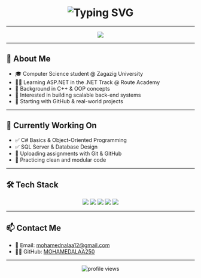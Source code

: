 <h1 align="center">
  <img src="https://readme-typing-svg.demolab.com?font=Fira+Code&size=30&pause=1000&color=F57C00&center=true&vCenter=true&width=435&lines=Welcome+to+my+GitHub+👋;I'm+Mohamed+Alaa+💻;Back-End+Developer+in+the+making!" alt="Typing SVG" />
</h1>

---

<p align="center">
  <img src="https://capsule-render.vercel.app/api?type=waving&color=0:4DB6AC,100:00796B&height=100&section=header&text=MOHAMED%20ALAA&fontSize=40&fontColor=ffffff&animation=twinkling" />
</p>

---

## 🧠 About Me

- 🎓 Computer Science student @ Zagazig University  
- 👨‍💻 Learning ASP.NET in the .NET Track @ Route Academy  
- 🧠 Background in C++ & OOP concepts  
- 🚀 Interested in building scalable back-end systems  
- 🧱 Starting with GitHub & real-world projects  

---

## 🚧 Currently Working On

- ✅ C# Basics & Object-Oriented Programming  
- ✅ SQL Server & Database Design  
- 🔄 Uploading assignments with Git & GitHub  
- 🧪 Practicing clean and modular code  

---

## 🛠️ Tech Stack

<p align="center">
  <img src="https://img.shields.io/badge/C%23-68217A?style=for-the-badge&logo=c-sharp&logoColor=white"/>
  <img src="https://img.shields.io/badge/.NET-512BD4?style=for-the-badge&logo=dotnet&logoColor=white"/>
  <img src="https://img.shields.io/badge/SQL%20Server-CC2927?style=for-the-badge&logo=microsoftsqlserver&logoColor=white"/>
  <img src="https://img.shields.io/badge/Git-F05032?style=for-the-badge&logo=git&logoColor=white"/>
  <img src="https://img.shields.io/badge/GitHub-181717?style=for-the-badge&logo=github&logoColor=white"/>
</p>

---

## 📫 Contact Me

- 📧 Email: mohamednalaa12@gmail.com  
- 🧑‍💻 GitHub: [MOHAMEDALAA250](https://github.com/MOHAMEDALAA250)

---

<p align="center">
  <img src="https://komarev.com/ghpvc/?username=MOHAMEDALAA250&label=Profile+Views&color=0e75b6&style=flat" alt="profile views" />
</p>

